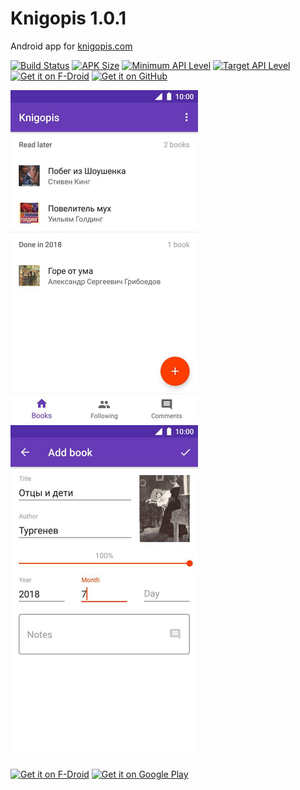 # Knigopis 1.0.1
Android app for [knigopis.com](https://www.knigopis.com)

[![Build Status](https://travis-ci.com/sirekanyan/knigopis.svg?branch=master)](https://travis-ci.org/sirekanyan/knigopis)
[![APK Size](https://img.shields.io/badge/apk-2.51%20MB-blue.svg)](https://github.com/sirekanyan/knigopis/releases/download/v1.0.1/com.sirekanyan.knigopis-1.0.1-33-release-unsigned.apk)
[![Minimum API Level](https://img.shields.io/badge/min%20sdk-21-brightgreen.svg)](https://source.android.com/setup/start/build-numbers)
[![Target API Level](https://img.shields.io/badge/target%20sdk-33-brightgreen.svg)](https://source.android.com/setup/start/build-numbers)
[![Get it on F-Droid](https://img.shields.io/f-droid/v/com.sirekanyan.knigopis.svg)](https://f-droid.org/en/packages/com.sirekanyan.knigopis/)
[![Get it on GitHub](https://img.shields.io/github/release/sirekanyan/knigopis.svg)](https://github.com/sirekanyan/knigopis/releases/latest)

<picture>
  <source media="(prefers-color-scheme: dark)" srcset="app/src/main/play/listings/en-US/graphics/phone-screenshots/1.png">
  <img src="app/src/main/play/listings/en-US/graphics/phone-screenshots/3.png">
</picture>

<picture>
  <source media="(prefers-color-scheme: dark)" srcset="app/src/main/play/listings/en-US/graphics/phone-screenshots/2.png">
  <img src="app/src/main/play/listings/en-US/graphics/phone-screenshots/4.png">
</picture>

<a href='https://f-droid.org/en/packages/com.sirekanyan.knigopis/'><img height='100' alt='Get it on F-Droid' src='https://fdroid.gitlab.io/artwork/badge/get-it-on.png'/></a>
<a href='https://play.google.com/store/apps/details?id=com.sirekanyan.knigopis'><img height='100' alt='Get it on Google Play' src='https://play.google.com/intl/en_us/badges/images/generic/en_badge_web_generic.png'/></a>
